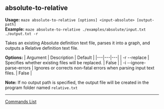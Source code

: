 ## absolute-to-relative
**Usage:** `maze absolute-to-relative [options] <input-absolute> [output-path]`  
**Example:** `maze absolute-to-relative ./examples/absolute/input.txt ./output.txt -r`

Takes an existing Absolute definition text file, parses it into a graph, and outputs a Relative definition text file.

**Options:**
| Argument | Description | Default |
|---|---|---|
| -r --replace | Specifies whether existing files will be replaced. | False |
| -i --ignore-parse-errors | Ignores or corrects non-fatal errors when parsing input text files. | False |


**Note:** If no output path is specified, the output file will be created in the program folder named `relative.txt`

---

[Commands List](./readme.md)